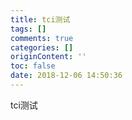 ```yaml
---
title: tci测试
tags: []
comments: true
categories: []
originContent: ''
toc: false
date: 2018-12-06 14:50:36
---
```



tci测试